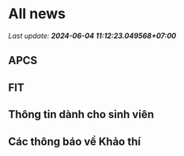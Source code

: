 # All news
_Last update: **2024-06-04 11:12:23.049568+07:00**_
## APCS
## FIT

## Thông tin dành cho sinh viên

## Các thông báo về Khảo thí

